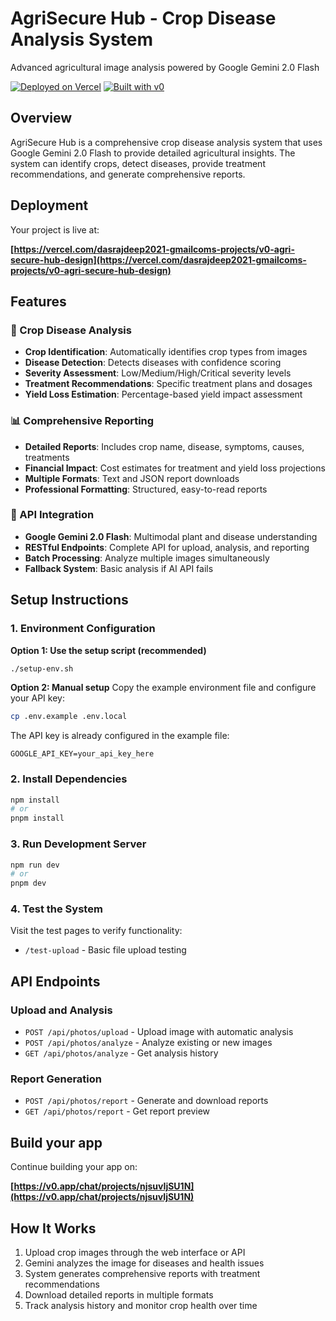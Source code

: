 # AgriSecure Hub - Crop Disease Analysis System

Advanced agricultural image analysis powered by Google Gemini 2.0 Flash

[![Deployed on Vercel](https://img.shields.io/badge/Deployed%20on-Vercel-black?style=for-the-badge&logo=vercel)](https://vercel.com/dasrajdeep2021-gmailcoms-projects/v0-agri-secure-hub-design)
[![Built with v0](https://img.shields.io/badge/Built%20with-v0.app-black?style=for-the-badge)](https://v0.app/chat/projects/njsuvIjSU1N)

## Overview

AgriSecure Hub is a comprehensive crop disease analysis system that uses Google Gemini 2.0 Flash to provide detailed agricultural insights. The system can identify crops, detect diseases, provide treatment recommendations, and generate comprehensive reports.

## Deployment

Your project is live at:

**[https://vercel.com/dasrajdeep2021-gmailcoms-projects/v0-agri-secure-hub-design](https://vercel.com/dasrajdeep2021-gmailcoms-projects/v0-agri-secure-hub-design)**

## Features

### 🌱 Crop Disease Analysis
- **Crop Identification**: Automatically identifies crop types from images
- **Disease Detection**: Detects diseases with confidence scoring
- **Severity Assessment**: Low/Medium/High/Critical severity levels
- **Treatment Recommendations**: Specific treatment plans and dosages
- **Yield Loss Estimation**: Percentage-based yield impact assessment

### 📊 Comprehensive Reporting
- **Detailed Reports**: Includes crop name, disease, symptoms, causes, treatments
- **Financial Impact**: Cost estimates for treatment and yield loss projections
- **Multiple Formats**: Text and JSON report downloads
- **Professional Formatting**: Structured, easy-to-read reports

### 🔧 API Integration
- **Google Gemini 2.0 Flash**: Multimodal plant and disease understanding
- **RESTful Endpoints**: Complete API for upload, analysis, and reporting
- **Batch Processing**: Analyze multiple images simultaneously
- **Fallback System**: Basic analysis if AI API fails

## Setup Instructions

### 1. Environment Configuration

**Option 1: Use the setup script (recommended)**
```bash
./setup-env.sh
```

**Option 2: Manual setup**
Copy the example environment file and configure your API key:

```bash
cp .env.example .env.local
```

The API key is already configured in the example file:
```env
GOOGLE_API_KEY=your_api_key_here
```

### 2. Install Dependencies

```bash
npm install
# or
pnpm install
```

### 3. Run Development Server

```bash
npm run dev
# or
pnpm dev
```

### 4. Test the System

Visit the test pages to verify functionality:
- `/test-upload` - Basic file upload testing
  

## API Endpoints

### Upload and Analysis
- `POST /api/photos/upload` - Upload image with automatic analysis
- `POST /api/photos/analyze` - Analyze existing or new images
- `GET /api/photos/analyze` - Get analysis history

### Report Generation
- `POST /api/photos/report` - Generate and download reports
- `GET /api/photos/report` - Get report preview

## Build your app

Continue building your app on:

**[https://v0.app/chat/projects/njsuvIjSU1N](https://v0.app/chat/projects/njsuvIjSU1N)**

## How It Works

1. Upload crop images through the web interface or API
2. Gemini analyzes the image for diseases and health issues
3. System generates comprehensive reports with treatment recommendations
4. Download detailed reports in multiple formats
5. Track analysis history and monitor crop health over time